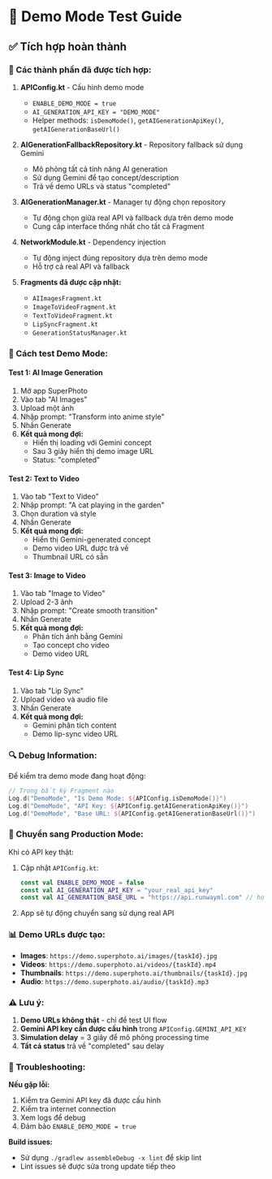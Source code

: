 # 🧪 Demo Mode Test Guide

## ✅ Tích hợp hoàn thành

### 🔧 Các thành phần đã được tích hợp:

1. **APIConfig.kt** - Cấu hình demo mode
   - `ENABLE_DEMO_MODE = true`
   - `AI_GENERATION_API_KEY = "DEMO_MODE"`
   - Helper methods: `isDemoMode()`, `getAIGenerationApiKey()`, `getAIGenerationBaseUrl()`

2. **AIGenerationFallbackRepository.kt** - Repository fallback sử dụng Gemini
   - Mô phỏng tất cả tính năng AI generation
   - Sử dụng Gemini để tạo concept/description
   - Trả về demo URLs và status "completed"

3. **AIGenerationManager.kt** - Manager tự động chọn repository
   - Tự động chọn giữa real API và fallback dựa trên demo mode
   - Cung cấp interface thống nhất cho tất cả Fragment

4. **NetworkModule.kt** - Dependency injection
   - Tự động inject đúng repository dựa trên demo mode
   - Hỗ trợ cả real API và fallback

5. **Fragments đã được cập nhật:**
   - `AIImagesFragment.kt`
   - `ImageToVideoFragment.kt` 
   - `TextToVideoFragment.kt`
   - `LipSyncFragment.kt`
   - `GenerationStatusManager.kt`

### 🎯 Cách test Demo Mode:

#### Test 1: AI Image Generation
1. Mở app SuperPhoto
2. Vào tab "AI Images"
3. Upload một ảnh
4. Nhập prompt: "Transform into anime style"
5. Nhấn Generate
6. **Kết quả mong đợi:** 
   - Hiển thị loading với Gemini concept
   - Sau 3 giây hiển thị demo image URL
   - Status: "completed"

#### Test 2: Text to Video
1. Vào tab "Text to Video"
2. Nhập prompt: "A cat playing in the garden"
3. Chọn duration và style
4. Nhấn Generate
5. **Kết quả mong đợi:**
   - Hiển thị Gemini-generated concept
   - Demo video URL được trả về
   - Thumbnail URL có sẵn

#### Test 3: Image to Video
1. Vào tab "Image to Video"
2. Upload 2-3 ảnh
3. Nhập prompt: "Create smooth transition"
4. Nhấn Generate
5. **Kết quả mong đợi:**
   - Phân tích ảnh bằng Gemini
   - Tạo concept cho video
   - Demo video URL

#### Test 4: Lip Sync
1. Vào tab "Lip Sync"
2. Upload video và audio file
3. Nhấn Generate
4. **Kết quả mong đợi:**
   - Gemini phân tích content
   - Demo lip-sync video URL

### 🔍 Debug Information:

Để kiểm tra demo mode đang hoạt động:
```kotlin
// Trong bất kỳ Fragment nào
Log.d("DemoMode", "Is Demo Mode: ${APIConfig.isDemoMode()}")
Log.d("DemoMode", "API Key: ${APIConfig.getAIGenerationApiKey()}")
Log.d("DemoMode", "Base URL: ${APIConfig.getAIGenerationBaseUrl()}")
```

### 🚀 Chuyển sang Production Mode:

Khi có API key thật:
1. Cập nhật `APIConfig.kt`:
   ```kotlin
   const val ENABLE_DEMO_MODE = false
   const val AI_GENERATION_API_KEY = "your_real_api_key"
   const val AI_GENERATION_BASE_URL = "https://api.runwayml.com" // hoặc API thật
   ```

2. App sẽ tự động chuyển sang sử dụng real API

### 📊 Demo URLs được tạo:

- **Images**: `https://demo.superphoto.ai/images/{taskId}.jpg`
- **Videos**: `https://demo.superphoto.ai/videos/{taskId}.mp4`
- **Thumbnails**: `https://demo.superphoto.ai/thumbnails/{taskId}.jpg`
- **Audio**: `https://demo.superphoto.ai/audio/{taskId}.mp3`

### ⚠️ Lưu ý:

1. **Demo URLs không thật** - chỉ để test UI flow
2. **Gemini API key cần được cấu hình** trong `APIConfig.GEMINI_API_KEY`
3. **Simulation delay** = 3 giây để mô phỏng processing time
4. **Tất cả status** trả về "completed" sau delay

### 🔧 Troubleshooting:

**Nếu gặp lỗi:**
1. Kiểm tra Gemini API key đã được cấu hình
2. Kiểm tra internet connection
3. Xem logs để debug
4. Đảm bảo `ENABLE_DEMO_MODE = true`

**Build issues:**
- Sử dụng `./gradlew assembleDebug -x lint` để skip lint
- Lint issues sẽ được sửa trong update tiếp theo